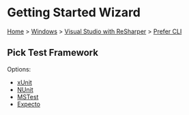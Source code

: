 <!--
GENERATED FILE - DO NOT EDIT
This file was generated by [MarkdownSnippets](https://github.com/SimonCropp/MarkdownSnippets).
Source File: /docs/mdsource/wiz/Windows_VisualStudioWithReSharper_Cli.source.md
To change this file edit the source file and then run MarkdownSnippets.
-->

# Getting Started Wizard

[Home](/docs/wiz/readme.md) > [Windows](Windows.md) > [Visual Studio with ReSharper](Windows_VisualStudioWithReSharper.md) > [Prefer CLI](Windows_VisualStudioWithReSharper_Cli.md)

## Pick Test Framework

Options:
 * [xUnit](result_Windows_VisualStudioWithReSharper_Cli_xUnit.md)
 * [NUnit](result_Windows_VisualStudioWithReSharper_Cli_NUnit.md)
 * [MSTest](result_Windows_VisualStudioWithReSharper_Cli_MSTest.md)
 * [Expecto](result_Windows_VisualStudioWithReSharper_Cli_Expecto.md)
